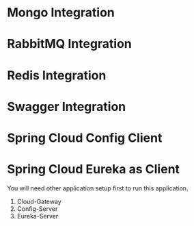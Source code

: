 # Mongo Integration
# RabbitMQ Integration
# Redis Integration
# Swagger Integration
# Spring Cloud Config Client
# Spring Cloud Eureka as Client


You will need other application setup first to run this application.
1. Cloud-Gateway
2. Config-Server
3. Eureka-Server
